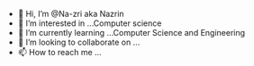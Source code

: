 - 👋 Hi, I’m @Na-zri aka Nazrin
- 👀 I’m interested in ...Computer science
- 🌱 I’m currently learning ...Computer Science and Engineering
- 💞️ I’m looking to collaborate on ...
- 📫 How to reach me ...

<!---
Na-zri/Na-zri is a ✨ special ✨ repository because its `README.md` (this file) appears on your GitHub profile.
You can click the Preview link to take a look at your changes.
--->
